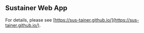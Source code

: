 ## Sustainer Web App

For details, please see [https://sus-tainer.github.io/](https://sus-tainer.github.io/).
